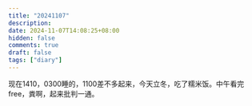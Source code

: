 ```yaml
---
title: "20241107"
description: 
date: 2024-11-07T14:08:25+08:00
hidden: false
comments: true
draft: false
tags: ["diary"]
---
```

现在1410，0300睡的，1100差不多起来，今天立冬，吃了糯米饭。中午看完free，粪啊，起来批判一通。
